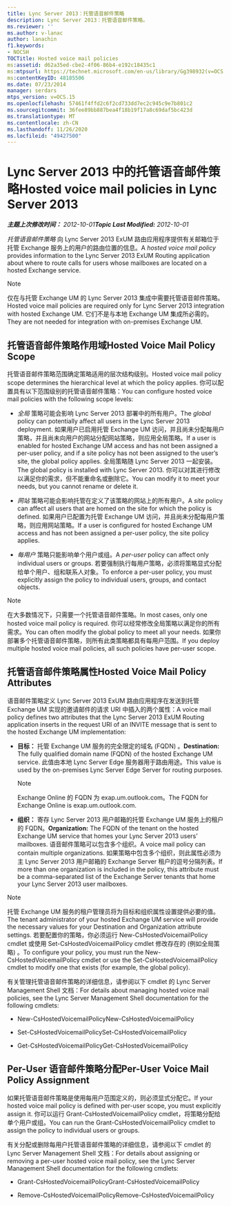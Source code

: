 ```yaml
---
title: Lync Server 2013：托管语音邮件策略
description: Lync Server 2013：托管语音邮件策略。
ms.reviewer: ''
ms.author: v-lanac
author: lanachin
f1.keywords:
- NOCSH
TOCTitle: Hosted voice mail policies
ms:assetid: d62a35ed-cbe2-4f06-86b4-e192c18435c1
ms:mtpsurl: https://technet.microsoft.com/en-us/library/Gg398932(v=OCS.15)
ms:contentKeyID: 48185506
ms.date: 07/23/2014
manager: serdars
mtps_version: v=OCS.15
ms.openlocfilehash: 57461f4ffd2c6f2cd733dd7ec2c945c9e7b801c2
ms.sourcegitcommit: 36fee89bb887bea4f18b19f17a8c69daf5bc423d
ms.translationtype: MT
ms.contentlocale: zh-CN
ms.lasthandoff: 11/26/2020
ms.locfileid: "49427500"
---
```

# <a name="hosted-voice-mail-policies-in-lync-server-2013"></a><span data-ttu-id="8f88f-103">Lync Server 2013 中的托管语音邮件策略</span><span class="sxs-lookup"><span data-stu-id="8f88f-103">Hosted voice mail policies in Lync Server 2013</span></span>

<div data-xmlns="http://www.w3.org/1999/xhtml">

<div class="topic" data-xmlns="http://www.w3.org/1999/xhtml" data-msxsl="urn:schemas-microsoft-com:xslt" data-cs="https://msdn.microsoft.com/">

<div data-asp="https://msdn2.microsoft.com/asp">



</div>

<div id="mainSection">

<div id="mainBody"><span data-ttu-id="8f88f-104">

<span> </span></span><span class="sxs-lookup"><span data-stu-id="8f88f-104">

<span> </span></span></span>

<span data-ttu-id="8f88f-105">_**主题上次修改时间：** 2012-10-01_</span><span class="sxs-lookup"><span data-stu-id="8f88f-105">_**Topic Last Modified:** 2012-10-01_</span></span>

<span data-ttu-id="8f88f-106">*托管语音邮件策略* 向 Lync Server 2013 ExUM 路由应用程序提供有关邮箱位于托管 Exchange 服务上的用户的路由位置的信息。</span><span class="sxs-lookup"><span data-stu-id="8f88f-106">A *hosted voice mail policy* provides information to the Lync Server 2013 ExUM Routing application about where to route calls for users whose mailboxes are located on a hosted Exchange service.</span></span>

<div>


> [!NOTE]  
> <span data-ttu-id="8f88f-107">仅在与托管 Exchange UM 的 Lync Server 2013 集成中需要托管语音邮件策略。</span><span class="sxs-lookup"><span data-stu-id="8f88f-107">Hosted voice mail policies are required only for Lync Server 2013 integration with hosted Exchange UM.</span></span> <span data-ttu-id="8f88f-108">它们不是与本地 Exchange UM 集成所必需的。</span><span class="sxs-lookup"><span data-stu-id="8f88f-108">They are not needed for integration with on-premises Exchange UM.</span></span>



</div>

<div>

## <a name="hosted-voice-mail-policy-scope"></a><span data-ttu-id="8f88f-109">托管语音邮件策略作用域</span><span class="sxs-lookup"><span data-stu-id="8f88f-109">Hosted Voice Mail Policy Scope</span></span>

<span data-ttu-id="8f88f-110">托管语音邮件策略范围确定策略适用的层次结构级别。</span><span class="sxs-lookup"><span data-stu-id="8f88f-110">Hosted voice mail policy scope determines the hierarchical level at which the policy applies.</span></span> <span data-ttu-id="8f88f-111">你可以配置具有以下范围级别的托管语音邮件策略：</span><span class="sxs-lookup"><span data-stu-id="8f88f-111">You can configure hosted voice mail policies with the following scope levels:</span></span>

  - <span data-ttu-id="8f88f-112">*全局* 策略可能会影响 Lync Server 2013 部署中的所有用户。</span><span class="sxs-lookup"><span data-stu-id="8f88f-112">The *global* policy can potentially affect all users in the Lync Server 2013 deployment.</span></span> <span data-ttu-id="8f88f-113">如果用户已启用托管 Exchange UM 访问，并且尚未分配每用户策略，并且尚未向用户的网站分配网站策略，则应用全局策略。</span><span class="sxs-lookup"><span data-stu-id="8f88f-113">If a user is enabled for hosted Exchange UM access and has not been assigned a per-user policy, and if a site policy has not been assigned to the user’s site, the global policy applies.</span></span> <span data-ttu-id="8f88f-114">全局策略随 Lync Server 2013 一起安装。</span><span class="sxs-lookup"><span data-stu-id="8f88f-114">The global policy is installed with Lync Server 2013.</span></span> <span data-ttu-id="8f88f-115">你可以对其进行修改以满足你的需求，但不能重命名或删除它。</span><span class="sxs-lookup"><span data-stu-id="8f88f-115">You can modify it to meet your needs, but you cannot rename or delete it.</span></span>

  - <span data-ttu-id="8f88f-116">*网站* 策略可能会影响托管在定义了该策略的网站上的所有用户。</span><span class="sxs-lookup"><span data-stu-id="8f88f-116">A *site* policy can affect all users that are homed on the site for which the policy is defined.</span></span> <span data-ttu-id="8f88f-117">如果用户已配置为托管 Exchange UM 访问，并且尚未分配每用户策略，则应用网站策略。</span><span class="sxs-lookup"><span data-stu-id="8f88f-117">If a user is configured for hosted Exchange UM access and has not been assigned a per-user policy, the site policy applies.</span></span>

  - <span data-ttu-id="8f88f-118">*每用户* 策略只能影响单个用户或组。</span><span class="sxs-lookup"><span data-stu-id="8f88f-118">A *per-user* policy can affect only individual users or groups.</span></span> <span data-ttu-id="8f88f-119">若要强制执行每用户策略，必须将策略显式分配给单个用户、组和联系人对象。</span><span class="sxs-lookup"><span data-stu-id="8f88f-119">To enforce a per-user policy, you must explicitly assign the policy to individual users, groups, and contact objects.</span></span>

<div>


> [!NOTE]  
> <span data-ttu-id="8f88f-120">在大多数情况下，只需要一个托管语音邮件策略。</span><span class="sxs-lookup"><span data-stu-id="8f88f-120">In most cases, only one hosted voice mail policy is required.</span></span> <span data-ttu-id="8f88f-121">你可以经常修改全局策略以满足你的所有需求。</span><span class="sxs-lookup"><span data-stu-id="8f88f-121">You can often modify the global policy to meet all your needs.</span></span> <span data-ttu-id="8f88f-122">如果你部署多个托管语音邮件策略，则所有此类策略都具有每用户范围。</span><span class="sxs-lookup"><span data-stu-id="8f88f-122">If you deploy multiple hosted voice mail policies, all such policies have per-user scope.</span></span>



</div>

</div>

<div>

## <a name="hosted-voice-mail-policy-attributes"></a><span data-ttu-id="8f88f-123">托管语音邮件策略属性</span><span class="sxs-lookup"><span data-stu-id="8f88f-123">Hosted Voice Mail Policy Attributes</span></span>

<span data-ttu-id="8f88f-124">语音邮件策略定义 Lync Server 2013 ExUM 路由应用程序在发送到托管 Exchange UM 实现的邀请邮件的请求 URI 中插入的两个属性：</span><span class="sxs-lookup"><span data-stu-id="8f88f-124">A voice mail policy defines two attributes that the Lync Server 2013 ExUM Routing application inserts in the request URI of an INVITE message that is sent to the hosted Exchange UM implementation:</span></span>

  - <span data-ttu-id="8f88f-125">**目标：** 托管 Exchange UM 服务的完全限定的域名 (FQDN) 。</span><span class="sxs-lookup"><span data-stu-id="8f88f-125">**Destination:** The fully qualified domain name (FQDN) of the hosted Exchange UM service.</span></span> <span data-ttu-id="8f88f-126">此值由本地 Lync Server Edge 服务器用于路由用途。</span><span class="sxs-lookup"><span data-stu-id="8f88f-126">This value is used by the on-premises Lync Server Edge Server for routing purposes.</span></span>
    
    <div>
    

    > [!NOTE]  
    > <span data-ttu-id="8f88f-127">Exchange Online 的 FQDN 为 exap.um.outlook.com。</span><span class="sxs-lookup"><span data-stu-id="8f88f-127">The FQDN for Exchange Online is exap.um.outlook.com.</span></span>

    
    </div>

  - <span data-ttu-id="8f88f-128">**组织：** 寄存 Lync Server 2013 用户邮箱的托管 Exchange UM 服务上的租户的 FQDN。</span><span class="sxs-lookup"><span data-stu-id="8f88f-128">**Organization:** The FQDN of the tenant on the hosted Exchange UM service that homes your Lync Server 2013 users’ mailboxes.</span></span> <span data-ttu-id="8f88f-129">语音邮件策略可以包含多个组织。</span><span class="sxs-lookup"><span data-stu-id="8f88f-129">A voice mail policy can contain multiple organizations.</span></span> <span data-ttu-id="8f88f-130">如果策略中包含多个组织，则此属性必须为主 Lync Server 2013 用户邮箱的 Exchange Server 租户的逗号分隔列表。</span><span class="sxs-lookup"><span data-stu-id="8f88f-130">If more than one organization is included in the policy, this attribute must be a comma-separated list of the Exchange Server tenants that home your Lync Server 2013 user mailboxes.</span></span>

<div>


> [!NOTE]  
> <span data-ttu-id="8f88f-131">托管 Exchange UM 服务的租户管理员将为目标和组织属性设置提供必要的值。</span><span class="sxs-lookup"><span data-stu-id="8f88f-131">The tenant administrator of your hosted Exchange UM service will provide the necessary values for your Destination and Organization attribute settings.</span></span> <span data-ttu-id="8f88f-132">若要配置你的策略，你必须运行 New-CsHostedVoicemailPolicy cmdlet 或使用 Set-CsHostedVoicemailPolicy cmdlet 修改存在的 (例如全局策略) 。</span><span class="sxs-lookup"><span data-stu-id="8f88f-132">To configure your policy, you must run the New-CsHostedVoicemailPolicy cmdlet or use the Set-CsHostedVoicemailPolicy cmdlet to modify one that exists (for example, the global policy).</span></span>



</div>

<span data-ttu-id="8f88f-133">有关管理托管语音邮件策略的详细信息，请参阅以下 cmdlet 的 Lync Server Management Shell 文档：</span><span class="sxs-lookup"><span data-stu-id="8f88f-133">For details about managing hosted voice mail policies, see the Lync Server Management Shell documentation for the following cmdlets:</span></span>

  - <span data-ttu-id="8f88f-134">New-CsHostedVoicemailPolicy</span><span class="sxs-lookup"><span data-stu-id="8f88f-134">New-CsHostedVoicemailPolicy</span></span>

  - <span data-ttu-id="8f88f-135">Set-CsHostedVoicemailPolicy</span><span class="sxs-lookup"><span data-stu-id="8f88f-135">Set-CsHostedVoicemailPolicy</span></span>

  - <span data-ttu-id="8f88f-136">Get-CsHostedVoicemailPolicy</span><span class="sxs-lookup"><span data-stu-id="8f88f-136">Get-CsHostedVoicemailPolicy</span></span>

</div>

<div>

## <a name="per-user-voice-mail-policy-assignment"></a><span data-ttu-id="8f88f-137">Per-User 语音邮件策略分配</span><span class="sxs-lookup"><span data-stu-id="8f88f-137">Per-User Voice Mail Policy Assignment</span></span>

<span data-ttu-id="8f88f-138">如果托管语音邮件策略是使用每用户范围定义的，则必须显式分配它。</span><span class="sxs-lookup"><span data-stu-id="8f88f-138">If your hosted voice mail policy is defined with per-user scope, you must explicitly assign it.</span></span> <span data-ttu-id="8f88f-139">你可以运行 Grant-CsHostedVoicemailPolicy cmdlet，将策略分配给单个用户或组。</span><span class="sxs-lookup"><span data-stu-id="8f88f-139">You can run the Grant-CsHostedVoicemailPolicy cmdlet to assign the policy to individual users or groups.</span></span>

<span data-ttu-id="8f88f-140">有关分配或删除每用户托管语音邮件策略的详细信息，请参阅以下 cmdlet 的 Lync Server Management Shell 文档：</span><span class="sxs-lookup"><span data-stu-id="8f88f-140">For details about assigning or removing a per-user hosted voice mail policy, see the Lync Server Management Shell documentation for the following cmdlets:</span></span>

  - <span data-ttu-id="8f88f-141">Grant-CsHostedVoicemailPolicy</span><span class="sxs-lookup"><span data-stu-id="8f88f-141">Grant-CsHostedVoicemailPolicy</span></span>

  - <span data-ttu-id="8f88f-142">Remove-CsHostedVoicemailPolicy</span><span class="sxs-lookup"><span data-stu-id="8f88f-142">Remove-CsHostedVoicemailPolicy</span></span>

<span data-ttu-id="8f88f-143"></div>

</div>

<span> </span>

</div>

</div>

</span><span class="sxs-lookup"><span data-stu-id="8f88f-143"></div>

</div>

<span> </span>

</div>

</div>

</span></span></div>


